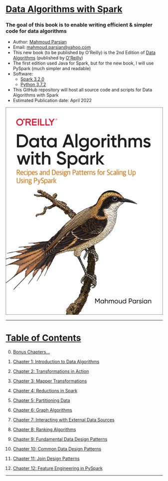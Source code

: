 # [Data Algorithms with Spark](https://www.oreilly.com/library/view/data-algorithms-with/9781492082378/)

### The goal of this book is to enable writing efficient & simpler code for data algorithms

* Author: [Mahmoud Parsian](https://www.linkedin.com/in/mahmoudparsian/) 
* Email: mahmoud.parsian@yahoo.com
* This new book (to be published by O'Reilly) is the 2nd Edition of 
  [Data Algorithms](https://www.oreilly.com/library/view/data-algorithms/9781491906170/) 
  (published by [O'Reilly](https://www.oreilly.com/library/view/data-algorithms-with/9781492082378/))
* The first edition used Java for Spark, but for the new book, I will use PySpark (much simpler and readable)
* Software:
	* [Spark 3.2.0](http://spark.apache.org/downloads.html)
	* [Python 3.7.2](https://www.python.org/downloads/)
* This GitHub repository will host all source code and scripts for Data Algorithms with Spark
* Estimated Publication date: April 2022

<a href="https://www.oreilly.com/library/view/data-algorithms-with/9781492082378/">
    <img
        alt="Data Algorithms with Spark"
        src="images/data_algorithms_with_spark.jpg"
>


-----


# Table of Contents

0. [Bonus Chapters...](./code/bonus_chapters/)

1. [Chapter 1: Introduction to Data Algorithms](./code/chap01/)

2. [Chapter 2: Transformations in Action](./code/chap02/)

3. [Chapter 3: Mapper Transformations](./code/chap03/)

4. [Chapter 4: Reductions in Spark](./code/chap04/)

5. [Chapter 5: Partitioning Data](./code/)

6. [Chapter 6: Graph Algorithms](./code/chap06/)

7. [Chapter 7: Interacting with External Data Sources](./code/chap07/)

8. [Chapter 8: Ranking Algorithms](./code/chap08/)

9. [Chapter 9: Fundamental Data Design Patterns](./code/)

10. [Chapter 10: Common Data Design Patterns](./code/chap10/)

11. [Chapter 11: Join Design Patterns](./code/)

12. [Chapter 12: Feature Engineering in PySpark](./code/)


-----

